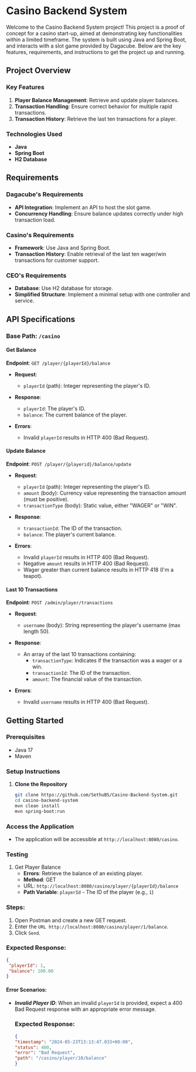 # Casino Backend System

Welcome to the Casino Backend System project! This project is a proof of concept for a casino start-up, aimed at demonstrating key functionalities within a limited timeframe. The system is built using Java and Spring Boot, and interacts with a slot game provided by Dagacube. Below are the key features, requirements, and instructions to get the project up and running.

## Project Overview

### Key Features
1. **Player Balance Management**: Retrieve and update player balances.
2. **Transaction Handling**: Ensure correct behavior for multiple rapid transactions.
3. **Transaction History**: Retrieve the last ten transactions for a player.

### Technologies Used
- **Java**
- **Spring Boot**
- **H2 Database**

## Requirements

### Dagacube's Requirements
- **API Integration**: Implement an API to host the slot game.
- **Concurrency Handling**: Ensure balance updates correctly under high transaction load.

### Casino's Requirements
- **Framework**: Use Java and Spring Boot.
- **Transaction History**: Enable retrieval of the last ten wager/win transactions for customer support.

### CEO's Requirements
- **Database**: Use H2 database for storage.
- **Simplified Structure**: Implement a minimal setup with one controller and service.

## API Specifications

### Base Path: `/casino`

#### Get Balance

**Endpoint**: `GET /player/{playerId}/balance`

- **Request**:
  - `playerId` (path): Integer representing the player's ID.
  
- **Response**:
  - `playerId`: The player's ID.
  - `balance`: The current balance of the player.

- **Errors**:
  - Invalid `playerId` results in HTTP 400 (Bad Request).

#### Update Balance

**Endpoint**: `POST /player/{playerid}/balance/update`

- **Request**:
  - `playerId` (path): Integer representing the player's ID.
  - `amount` (body): Currency value representing the transaction amount (must be positive).
  - `transactionType` (body): Static value, either "WAGER" or "WIN".

- **Response**:
  - `transactionId`: The ID of the transaction.
  - `balance`: The player's current balance.

- **Errors**:
  - Invalid `playerId` results in HTTP 400 (Bad Request).
  - Negative `amount` results in HTTP 400 (Bad Request).
  - Wager greater than current balance results in HTTP 418 (I'm a teapot).

#### Last 10 Transactions

**Endpoint**: `POST /admin/player/transactions`

- **Request**:
  - `username` (body): String representing the player's username (max length 50).

- **Response**:
  - An array of the last 10 transactions containing:
    - `transactionType`: Indicates if the transaction was a wager or a win.
    - `transactionId`: The ID of the transaction.
    - `amount`: The financial value of the transaction.

- **Errors**:
  - Invalid `username` results in HTTP 400 (Bad Request).

## Getting Started

### Prerequisites
- Java 17 
- Maven

### Setup Instructions

1. **Clone the Repository**
   ```sh
   git clone https://github.com/SethuBS/Casino-Backend-System.git
   cd casino-backend-system
   mvn clean install
   mvn spring-boot:run

### Access the Application
- The application will be accessible at `http://localhost:8080/casino`.

### Testing
1. Get Player Balance
   - **Errors**: Retrieve the balance of an existing player.
   - **Method**: GET
   - URL: `http://localhost:8080/casino/player/{playerId}/balance`
   - **Path Variable**: `playerId` - The ID of the player (e.g., `1`)

### Steps:
1. Open Postman and create a new GET request.
2. Enter the `URL http://localhost:8080/casino/player/1/balance`.
3. Click `Send`.

### Expected Response:
   ```json
  {
    "playerId": 1,
    "balance": 100.00
}
  ```

#### Error Scenarios:

- ***Invalid Player ID***: When an invalid `playerId` is provided, expect a 400 Bad Request response with an appropriate error message.
  ### Expected Response:
    ```json
    {
    "timestamp": "2024-05-23T13:13:47.033+00:00",
    "status": 400,
    "error": "Bad Request",
    "path": "/casino/player/10/balance"
    }
    ```



